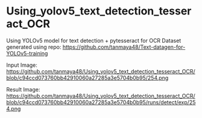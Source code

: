# Using_yolov5_text_detection_tesseract_OCR
Using YOLOv5 model for text detection + pytesseract for OCR
Dataset generated using repo: https://github.com/tanmaya48/Text-datagen-for-YOLOv5-training

Input Image:
https://github.com/tanmaya48/Using_yolov5_text_detection_tesseract_OCR/blob/c94ccd073760bb42910060a27285a3e5704b0b95/254.png

Result Image:
https://github.com/tanmaya48/Using_yolov5_text_detection_tesseract_OCR/blob/c94ccd073760bb42910060a27285a3e5704b0b95/runs/detect/exp/254.png
